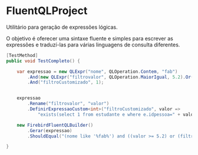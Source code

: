 # FluentQLProject
Utilitário para geração de expressões lógicas. 

O objetivo é oferecer uma sintaxe fluente e simples para escrever as expressões e traduzí-las para várias linguagens de consulta diferentes. 

```c#
[TestMethod]
public void TestCompleto() {

    var expressao = new QLExpr("nome", QLOperation.Contem, "fab")
        .And(new QLExpr("filtrovalor", QLOperation.MaiorIgual, 5.2).Or("filtrofixo=2"))
        .And("filtroCustomizado", 1);


    expressao
        .Rename("filtrovalor", "valor")
        .DefinirExpressaoCustom<int>("filtroCustomizado", valor =>
            "exists(select 1 from estudante e where e.idpessoa=" + valor.ToString() + ")");

    new FirebirdFluentQLBuilder()
        .Gerar(expressao)
        .ShouldEqual("(nome like '%fab%') and ((valor >= 5.2) or (filtrofixo=2)) and (exists(select 1 from estudante e where e.idpessoa=1))");

}


```

